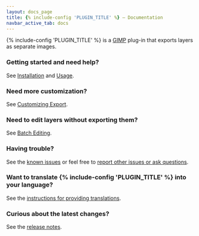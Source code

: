 ```yaml
---
layout: docs_page
title: {% include-config 'PLUGIN_TITLE' %} – Documentation
navbar_active_tab: docs
---
```


{% include-config 'PLUGIN_TITLE' %} is a [GIMP](https://www.gimp.org/) plug-in that exports layers as separate images.

### Getting started and need help?

See [Installation](Installation.html) and [Usage](Usage.html).


### Need more customization?

See [Customizing Export](Customizing-Export.html).


### Need to edit layers without exporting them?

See [Batch Editing](Batch-Editing.html).


### Having trouble?

See the [known issues](Known-Issues.html) or feel free to [report other issues or ask questions](https://github.com/kamilburda/gimp-export-layers/issues).


### Want to translate {% include-config 'PLUGIN_TITLE' %} into your language?

See the [instructions for providing translations](Providing-Translations.html).


### Curious about the latest changes?

See the [release notes](CHANGELOG.html).
